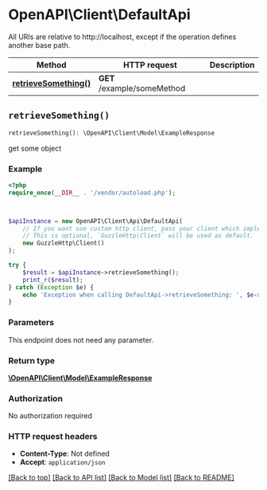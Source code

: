 # OpenAPI\Client\DefaultApi

All URIs are relative to http://localhost, except if the operation defines another base path.

| Method | HTTP request | Description |
| ------------- | ------------- | ------------- |
| [**retrieveSomething()**](DefaultApi.md#retrieveSomething) | **GET** /example/someMethod |  |


## `retrieveSomething()`

```php
retrieveSomething(): \OpenAPI\Client\Model\ExampleResponse
```



get some object

### Example

```php
<?php
require_once(__DIR__ . '/vendor/autoload.php');



$apiInstance = new OpenAPI\Client\Api\DefaultApi(
    // If you want use custom http client, pass your client which implements `GuzzleHttp\ClientInterface`.
    // This is optional, `GuzzleHttp\Client` will be used as default.
    new GuzzleHttp\Client()
);

try {
    $result = $apiInstance->retrieveSomething();
    print_r($result);
} catch (Exception $e) {
    echo 'Exception when calling DefaultApi->retrieveSomething: ', $e->getMessage(), PHP_EOL;
}
```

### Parameters

This endpoint does not need any parameter.

### Return type

[**\OpenAPI\Client\Model\ExampleResponse**](../Model/ExampleResponse.md)

### Authorization

No authorization required

### HTTP request headers

- **Content-Type**: Not defined
- **Accept**: `application/json`

[[Back to top]](#) [[Back to API list]](../../README.md#endpoints)
[[Back to Model list]](../../README.md#models)
[[Back to README]](../../README.md)
